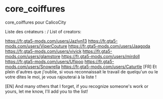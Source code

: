 # core_coiffures

core_coiffures pour CalicoCity

Liste des créateurs : / List of creators:

https://fr.gta5-mods.com/users/Jazlyn13
https://fr.gta5-mods.com/users/ViperCouture
https://fr.gta5-mods.com/users/Jaagoda
https://fr.gta5-mods.com/users/vivick
https://fr.gta5-mods.com/users/glamstore
https://fr.gta5-mods.com/users/mirdoll
https://fr.gta5-mods.com/users/Ufipoo
https://fr.gta5-mods.com/users/Snowrella
https://fr.gta5-mods.com/users/Caturtle
[FR] Et plein d'autres que j'oublie, si vous reconnaissait le travail de quelqu'un ou le votre dites le moi, je vous rajouterai à la liste !

[EN] And many others that I forget, if you recognize someone's work or yours, let me know, I'll add you to the list!

